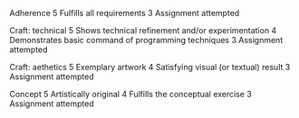 Adherence
5 Fulfills all requirements
3 Assignment attempted

Craft: technical
5 Shows technical refinement and/or experimentation
4 Demonstrates basic command of programming techniques
3 Assignment attempted

Craft: aethetics
5 Exemplary artwork
4 Satisfying visual (or textual) result
3 Assignment attempted

Concept
5 Artistically original
4 Fulfills the conceptual exercise
3 Assignment attempted
